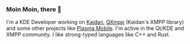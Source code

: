 ### Moin Moin, there 👋

I'm a KDE Developer working on [Kaidan](https://www.kaidan.im/), [QXmpp](https://github.com/qxmpp-project/qxmpp) (Kaidan's XMPP library) and some other projects like [Plasma Mobile](https://www.plasma-mobile.org/). I'm active in the Qt/KDE and XMPP community. I like strong-typed languages like C++ and Rust.

<!--
**lnjX/lnjX** is a ✨ _special_ ✨ repository because its `README.md` (this file) appears on your GitHub profile.

Here are some ideas to get you started:

- 🔭 I’m currently working on ...
- 🌱 I’m currently learning ...
- 👯 I’m looking to collaborate on ...
- 🤔 I’m looking for help with ...
- 💬 Ask me about ...
- 📫 How to reach me: ...
- 😄 Pronouns: ...
- ⚡ Fun fact: ...
-->
